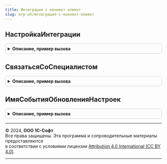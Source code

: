 ```yaml
---
title: Интеграция с коннект клиент
slug: erp-uh/интеграция-с-коннект-клиент
---
```



## НастройкаИнтеграции
<details style="margin: 1em 0; padding: 0.5em; border: 1px solid #ccc; border-radius: 6px;">

<summary style="font-weight: bold; cursor: pointer;">Описание, пример вызова</summary>

```bsl

// Открывает форму настройки интеграции с сервисом 1С-Коннект.
//
// Параметры:
//  Владелец - ФормаКлиентскогоПриложения, Неопределено - форма, которая будет установлена в качестве владельца.
//  ОписаниеОповещения - ОписаниеОповещения - оповещение, которое необходимо выполнить после завершения
//                      настройки интеграции.
//
Процедура НастройкаИнтеграции( Экспорт
```

Пример вызова
```bsl
ИнтеграцияСКоннектКлиент.НастройкаИнтеграции();
```
</details>

## СвязатьсяСоСпециалистом
<details style="margin: 1em 0; padding: 0.5em; border: 1px solid #ccc; border-radius: 6px;">

<summary style="font-weight: bold; cursor: pointer;">Описание, пример вызова</summary>

```bsl

// Запускает приложение 1С-Коннект. Если приложение не установлено
// на клиентский персональный компьютер, открывается форма настройки
// подключения.
//
Процедура СвязатьсяСоСпециалистом() Экспорт
```

Пример вызова
```bsl
ИнтеграцияСКоннектКлиент.СвязатьсяСоСпециалистом() 
```
</details>

## ИмяСобытияОбновленияНастроек
<details style="margin: 1em 0; padding: 0.5em; border: 1px solid #ccc; border-radius: 6px;">

<summary style="font-weight: bold; cursor: pointer;">Описание, пример вызова</summary>

```bsl

// Определяет имя события, которое будет содержать оповещение
// о завершении настройки интеграции для пользователя.
//
// Возвращаемое значение:
//  Строка - Имя события. Может быть использовано для идентификации
//           сообщений принимающими их формами.
//
Функция ИмяСобытияОбновленияНастроек() Экспорт
```

Пример вызова
```bsl
Результат = ИнтеграцияСКоннектКлиент.ИмяСобытияОбновленияНастроек() 
```
</details>

---

© 2024, **ООО 1С-Софт**  
Все права защищены. Эта программа и сопроводительные материалы предоставляются  
в соответствии с условиями лицензии [Attribution 4.0 International (CC BY 4.0)](https://creativecommons.org/licenses/by/4.0/legalcode).

---
